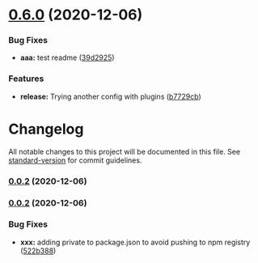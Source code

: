 # [0.6.0](https://github.com/albertvila/actions/compare/v0.5.1...v0.6.0) (2020-12-06)


### Bug Fixes

* **aaa:** test readme ([39d2925](https://github.com/albertvila/actions/commit/39d2925ff2a3c008666293538a5c64f0614bea99))


### Features

* **release:** Trying another config with plugins ([b7729cb](https://github.com/albertvila/actions/commit/b7729cb95f9bd31a35162530858a3d5f075e8b1c))

# Changelog

All notable changes to this project will be documented in this file. See [standard-version](https://github.com/conventional-changelog/standard-version) for commit guidelines.

### [0.0.2](https://github.com/albertvila/actions/compare/v0.2.0...v0.0.2) (2020-12-06)

### [0.0.2](https://github.com/albertvila/actions/compare/v0.1.3...v0.0.2) (2020-12-06)


### Bug Fixes

* **xxx:** adding private to package.json to avoid pushing to npm registry ([522b388](https://github.com/albertvila/actions/commit/522b3888bbf1516bf859a7db1743c8affe1a3067))
